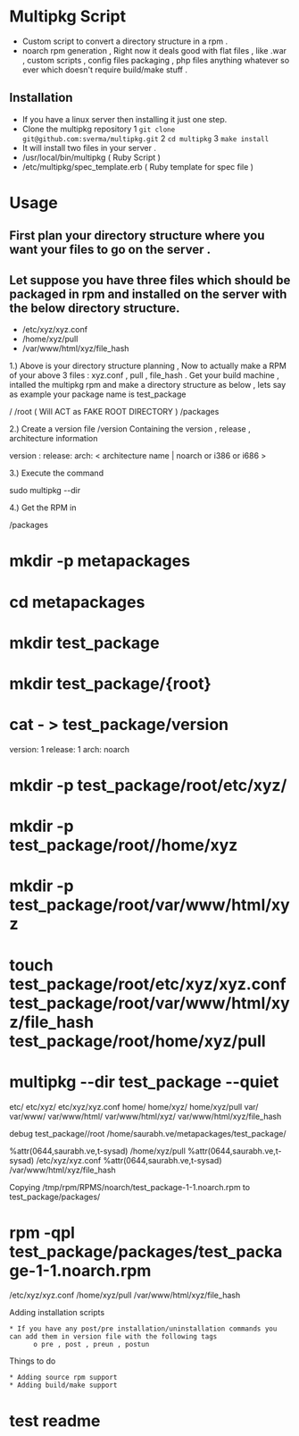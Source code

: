 # Multipkg Script
* Custom script to convert a directory structure in a rpm .
* noarch rpm generation , Right now it deals good with flat files , like .war , custom scripts , config files packaging , php files anything whatever so ever which doesn't require build/make stuff .

## Installation
* If you have a linux server then installing it just one step.
* Clone the multipkg repository
1 `git clone git@github.com:sverma/multipkg.git`
2 `cd multipkg`
3 `make install`
* It will install two files in your server .
* /usr/local/bin/multipkg ( Ruby Script )
* /etc/multipkg/spec_template.erb ( Ruby template for spec file )

# Usage
## First plan your directory structure where you want your files to go on the server .
## Let suppose you have three files which should be packaged in rpm and installed on the server with the below directory structure.
* /etc/xyz/xyz.conf
* /home/xyz/pull
* /var/www/html/xyz/file_hash

1.) Above is your directory structure planning , Now to actually make a RPM of your above 3 files : xyz.conf , pull , file_hash . Get your build machine , intalled the multipkg rpm and make a directory structure as below , lets say as example your package name is test_package

<package name>/
<package name>/root ( Will ACT as FAKE ROOT DIRECTORY )
<package name>/packages

2.) Create a version file <package name>/version Containing the version , release , architecture information

version : <version number>
release: <release name>
arch: < architecture name | noarch or i386 or i686 >

3.) Execute the command

sudo multipkg --dir <package name>

4.) Get the RPM in

<package name>/packages

# mkdir -p metapackages
# cd metapackages 
# mkdir test_package
# mkdir test_package/{root} 
# cat - > test_package/version
version: 1
release: 1 
arch: noarch
# mkdir -p  test_package/root/etc/xyz/
# mkdir -p test_package/root//home/xyz
# mkdir -p test_package/root/var/www/html/xyz
# touch test_package/root/etc/xyz/xyz.conf test_package/root/var/www/html/xyz/file_hash test_package/root/home/xyz/pull 
# multipkg --dir test_package --quiet 
etc/
etc/xyz/
etc/xyz/xyz.conf
home/
home/xyz/
home/xyz/pull
var/
var/www/
var/www/html/
var/www/html/xyz/
var/www/html/xyz/file_hash


 debug test_package//root /home/saurabh.ve/metapackages/test_package/  

 
%attr(0644,saurabh.ve,t-sysad)  /home/xyz/pull
%attr(0644,saurabh.ve,t-sysad)  /etc/xyz/xyz.conf
%attr(0644,saurabh.ve,t-sysad)  /var/www/html/xyz/file_hash

 Copying /tmp/rpm/RPMS/noarch/test_package-1-1.noarch.rpm  to test_package/packages/ 

# rpm -qpl test_package/packages/test_package-1-1.noarch.rpm 
/etc/xyz/xyz.conf
/home/xyz/pull
/var/www/html/xyz/file_hash

Adding installation scripts

    * If you have any post/pre installation/uninstallation commands you can add them in version file with the following tags
          o pre , post , preun , postun

Things to do

    * Adding source rpm support
    * Adding build/make support

# test readme
